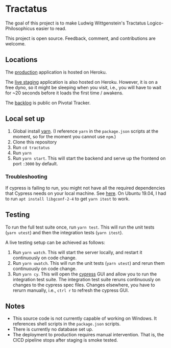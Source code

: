 # Tractatus

The goal of this project is to make Ludwig Wittgenstein's Tractatus Logico-Philosophicus easier to read.

This project is open source. Feedback, comment, and contributions are welcome.

## Locations

The [production](https://tractatus.online) application is hosted on Heroku.

The [live staging](https://tractatus.gatlin.io) application is also hosted on Heroku. However, it is on a free dyno, so it might be sleeping when you visit, i.e., you will have to wait for ~20 seconds before it loads the first time / awakens.

The [backlog](https://www.pivotaltracker.com/projects/2334697) is public on Pivotal Tracker.

## Local set up

1. Global install [yarn](https://yarnpkg.com/). (I reference `yarn` in the `package.json` scripts at the moment, so for the moment you cannot use `npm`.)
1. Clone this repository
1. Run `cd tractatus`
1. Run `yarn`
1. Run `yarn start`. This will start the backend and serve up the frontend on port `:3000` by default.

### Troubleshooting

If cypress is failing to run, you might not have all the required dependencies that Cypress needs on your local machine. See [here](https://docs.cypress.io/guides/guides/continuous-integration.html#Advanced-setup). On Ubuntu 19.04, I had to run `apt install libgconf-2-4` to get `yarn itest` to work.

## Testing

To run the full test suite once, run `yarn test`. This will run the unit tests (`yarn utest`) and then the integration tests (`yarn itest`).

A live testing setup can be achieved as follows:

1. Run `yarn watch`. This will start the server locally, and restart it continuously on code change.
1. Run `yarn uwatch`. This will run the unit tests (`yarn utest`) and rerun them continuously on code change.
1. Run `yarn cy`. This will open the [cypress](https://cypress.io) GUI and allow you to run the integration test suite. The integration test suite reruns continuously on changes to the cypress spec files. Changes elsewhere, you have to rerurn manually, i.e., `ctrl r` to refresh the cypress GUI.

## Notes

* This source code is not currently capable of working on Windows. It references shell scripts in the `package.json` scripts.
* There is currently no database set up.
* The deployment to production requires manual intervention. That is, the CICD pipeline stops after staging is smoke tested.
